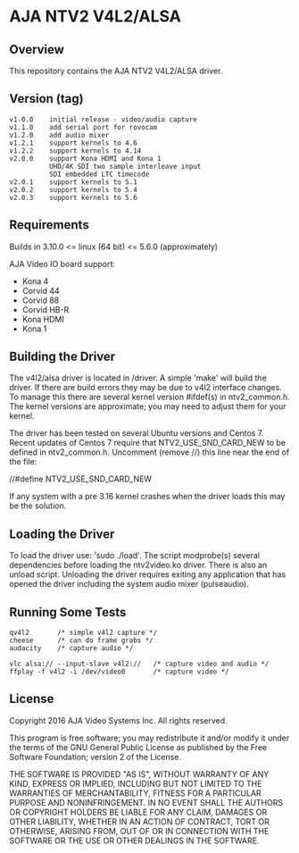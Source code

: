 # AJA NTV2 V4L2/ALSA

## Overview

This repository contains the AJA NTV2 V4L2/ALSA driver.

## Version (tag)

    v1.0.0    initial release - video/audio capture
    v1.1.0    add serial port for rovocam
    v1.2.0    add audio mixer
    v1.2.1    support kernels to 4.6
    v1.2.2    support kernels to 4.14
    v2.0.0    support Kona HDMI and Kona 1
              UHD/4K SDI two sample interleave input
              SDI embedded LTC timecode
    v2.0.1    support kernels to 5.1
    v2.0.2    support kernels to 5.4
    v2.0.3    support kernels to 5.6
	
## Requirements

Builds in 3.10.0 <= linux (64 bit) <= 5.6.0 (approximately)

AJA Video IO board support:
- Kona 4
- Corvid 44
- Corvid 88
- Corvid HB-R
- Kona HDMI
- Kona 1

## Building the Driver

The v4l2/alsa driver is located in /driver.  A simple 'make' will build
the driver.  If there are build errors they may be due to v4l2 interface
changes.  To manage this there are several kernel version #ifdef(s)
in ntv2_common.h.  The kernel versions are approximate; you may need
to adjust them for your kernel.

The driver has been tested on several Ubuntu versions and Centos 7.  Recent
updates of Centos 7 require that NTV2_USE_SND_CARD_NEW to be defined in
ntv2_common.h.  Uncomment (remove //) this line near the end of the file:

//#define NTV2_USE_SND_CARD_NEW

If any system with a pre 3.16 kernel crashes when the driver loads this
may be the solution.

## Loading the Driver

To load the driver use:	'sudo ./load'.  The script modprobe(s) several
dependencies before loading the ntv2video.ko driver.  There is also an
unload script.  Unloading the driver requires exiting any application
that has opened the driver including the system audio mixer (pulseaudio).

## Running Some Tests

    qv4l2       /* simple v4l2 capture */
    cheese      /* can do frame grabs */
    audacity    /* capture audio */

    vlc alsa:// --input-slave v4l2://   /* capture video and audio */
    ffplay -f v4l2 -i /dev/video0       /* capture video */

## License

Copyright 2016 AJA Video Systems Inc. All rights reserved.

This program is free software; you may redistribute it and/or modify
it under the terms of the GNU General Public License as published by
the Free Software Foundation; version 2 of the License.

THE SOFTWARE IS PROVIDED "AS IS", WITHOUT WARRANTY OF ANY KIND,
EXPRESS OR IMPLIED, INCLUDING BUT NOT LIMITED TO THE WARRANTIES OF
MERCHANTABILITY, FITNESS FOR A PARTICULAR PURPOSE AND
NONINFRINGEMENT. IN NO EVENT SHALL THE AUTHORS OR COPYRIGHT HOLDERS
BE LIABLE FOR ANY CLAIM, DAMAGES OR OTHER LIABILITY, WHETHER IN AN
ACTION OF CONTRACT, TORT OR OTHERWISE, ARISING FROM, OUT OF OR IN
CONNECTION WITH THE SOFTWARE OR THE USE OR OTHER DEALINGS IN THE
SOFTWARE.
